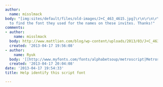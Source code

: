 ```yaml
---
author:
  name: misslmack
body: "[img:sites/default/files/old-images/J+C_463_4615.jpg]\r\n\r\n\r\nI'd trying
  to find the font they used for the names on these invites. Thanks!"
comments:
- author:
    name: misslmack
  body: http://www.mattlien.com/blog/wp-content/uploads/2013/03/J+C_463.jpg
  created: '2013-04-17 19:56:08'
- author:
    name: Ryuk
  body: '[[http://www.myfonts.com/fonts/alphabetsoup/metroscript|Metroscript]]'
  created: '2013-04-17 20:04:08'
date: '2013-04-17 19:54:33'
title: Help identify this script font

---
```

